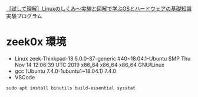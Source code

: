 [［試して理解］Linuxのしくみ～実験と図解で学ぶOSとハードウェアの基礎知識](http://gihyo.jp/book/2018/978-4-7741-9607-7)実験プログラム

# zeek0x 環境
- Linux zeek-Thinkpad-13 5.0.0-37-generic #40~18.04.1-Ubuntu SMP Thu Nov 14 12:06:39 UTC 2019 x86_64 x86_64 x86_64 GNU/Linux
- gcc (Ubuntu 7.4.0-1ubuntu1~18.04.1) 7.4.0
- VSCode

```
sudo apt install binutils build-essential sysstat
```

